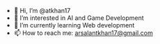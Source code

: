 - 👋 Hi, I’m @atkhan17
- 👀 I’m interested in AI and Game Development
- 🌱 I’m currently learning Web development
- 📫 How to reach me: arsalantkhan17@gmail.com

<!---
atkhan17/atkhan17 is a ✨ special ✨ repository because its `README.md` (this file) appears on your GitHub profile.
You can click the Preview link to take a look at your changes.
--->
